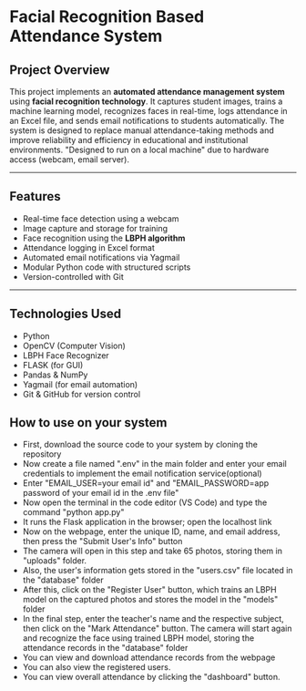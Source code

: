 # Facial Recognition Based Attendance System

## Project Overview

This project implements an **automated attendance management system** using **facial recognition technology**. It captures student images, trains a machine learning model, recognizes faces in real-time, logs attendance in an Excel file, and sends email notifications to students automatically. The system is designed to replace manual attendance-taking methods and improve reliability and efficiency in educational and institutional environments.
"Designed to run on a local machine" due to hardware access (webcam, email server).

---

## Features

- Real-time face detection using a webcam
- Image capture and storage for training
- Face recognition using the **LBPH algorithm**
- Attendance logging in Excel format
- Automated email notifications via Yagmail
- Modular Python code with structured scripts
- Version-controlled with Git 

---

## Technologies Used

- Python
- OpenCV (Computer Vision)
- LBPH Face Recognizer
- FLASK (for GUI)
- Pandas & NumPy
- Yagmail (for email automation)
- Git & GitHub for version control

## How to use on your system
- First, download the source code to your system by cloning the repository
- Now create a file named ".env" in the main folder and enter your email credentials to implement the email notification service(optional)
- Enter "EMAIL_USER=your email id" and "EMAIL_PASSWORD=app password of your email id in the .env file"
- Now open the terminal in the code editor (VS Code) and type the command "python app.py"
- It runs the Flask application in the browser; open the localhost link
- Now on the webpage, enter the unique ID, name, and email address, then press the "Submit User's Info" button
- The camera will open in this step and take 65 photos, storing them in "uploads" folder.
- Also, the user's information gets stored in the "users.csv" file located in the "database" folder
- After this, click on the "Register User" button, which trains an LBPH model on the captured photos and stores the model in the "models" folder
- In the final step, enter the teacher's name and the respective subject, then click on the "Mark Attendance" button. The camera will start again and recognize the face using trained LBPH model, storing the attendance records in the "database" folder
- You can view and download attendance records from the webpage
- You can also view the registered users.
- You can view overall attendance by clicking the "dashboard" button.





